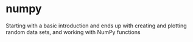 # numpy
Starting with a basic introduction and ends up with creating and plotting random data sets, and working with NumPy functions

